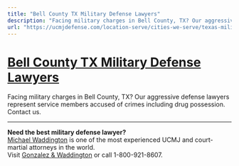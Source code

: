 ```yaml
---
title: "Bell County TX Military Defense Lawyers"
description: "Facing military charges in Bell County, TX? Our aggressive defense lawyers represent service members accused of crimes including drug possession. Contact us."
url: "https://ucmjdefense.com/location-serve/cities-we-serve/texas-military-defense-lawyers/bell-county-tx-military-defense-lawyers.html"
---
```


# [Bell County TX Military Defense Lawyers](https://ucmjdefense.com/location-serve/cities-we-serve/texas-military-defense-lawyers/bell-county-tx-military-defense-lawyers.html)

Facing military charges in Bell County, TX? Our aggressive defense lawyers represent service members accused of crimes including drug possession. Contact us.

---

**Need the best military defense lawyer?**  
[Michael Waddington](https://ucmjdefense.com/attorneys/michael-stewart-waddington-partner.html) is one of the most experienced UCMJ and court-martial attorneys in the world.  
Visit [Gonzalez & Waddington](https://ucmjdefense.com) or call 1-800-921-8607.
